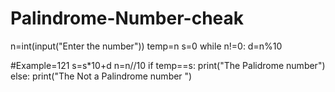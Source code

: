 # Palindrome-Number-cheak

n=int(input("Enter the number"))
temp=n
s=0
while n!=0:
   d=n%10  
   
   
   
   
   
   #Example=121
   s=s*10+d
   n=n//10
if temp==s:
   print("The Palidrome number")
else:
   print("The Not a Palindrome number ")
